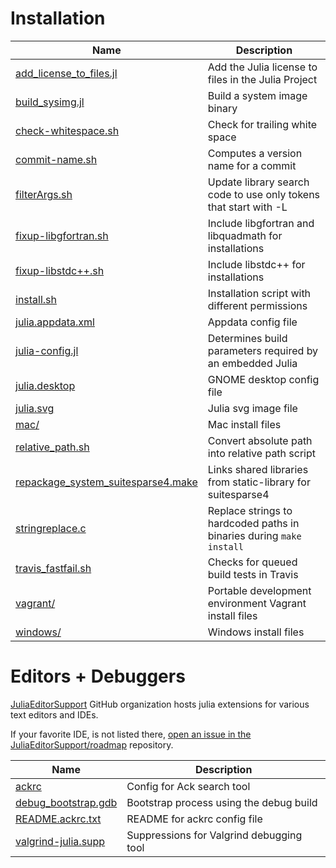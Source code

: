 Installation
=============================

| Name                           |  Description                                                |
|  ----------------------------  |  ---------------------------------------------------------  |
|[ add_license_to_files.jl ](https://github.com/JuliaLang/julia/blob/master/contrib/add_license_to_files.jl ) | Add the Julia license to files in the Julia Project |
|[ build_sysimg.jl ](https://github.com/JuliaLang/julia/blob/master/contrib/build_sysimg.jl) | Build a system image binary |
|[ check-whitespace.sh ](https://github.com/JuliaLang/julia/blob/master/contrib/check-whitespace.sh) | Check for trailing white space |
|[ commit-name.sh ](https://github.com/JuliaLang/julia/blob/master/contrib/commit-name.sh) | Computes a version name for a commit |
|[ filterArgs.sh ](https://github.com/JuliaLang/julia/blob/master/contrib/filterArgs.sh) | Update library search code to use only tokens that start with -L |
|[ fixup-libgfortran.sh ](https://github.com/JuliaLang/julia/blob/master/contrib/fixup-libgfortran.sh) | Include libgfortran  and libquadmath for installations |
|[ fixup-libstdc++.sh ](https://github.com/JuliaLang/julia/blob/master/contrib/fixup-libstdc++.sh) | Include libstdc++ for    installations |
|[ install.sh ](https://github.com/JuliaLang/julia/blob/master/contrib/install.sh) | Installation script with different permissions |
|[ julia.appdata.xml ](https://github.com/JuliaLang/julia/blob/master/contrib/julia.appdata.xml) | Appdata config file |
|[ julia-config.jl ](https://github.com/JuliaLang/julia/blob/master/contrib/julia-config.jl) | Determines build parameters required by an embedded Julia |
|[ julia.desktop ](https://github.com/JuliaLang/julia/blob/master/contrib/julia.desktop) | GNOME desktop config file |
|[ julia.svg ](https://github.com/JuliaLang/julia/blob/master/contrib/julia.svg) | Julia svg image file |
|[ mac/ ](https://github.com/JuliaLang/julia/blob/master/contrib/mac/) | Mac install files |
|[ relative_path.sh ](https://github.com/JuliaLang/julia/blob/master/contrib/relative_path.sh) | Convert absolute path into   relative path script |
|[ repackage_system_suitesparse4.make ](https://github.com/JuliaLang/julia/blob/master/contrib/repackage_system_suitesparse4.make) | Links shared    libraries from static-library for suitesparse4 |
|[ stringreplace.c ](https://github.com/JuliaLang/julia/blob/master/contrib/stringreplace.c) | Replace strings to hardcoded paths in binaries during `make install` |
|[ travis_fastfail.sh ](https://github.com/JuliaLang/julia/blob/master/contrib/travis_fastfail.sh ) |  Checks for queued build tests in Travis |
|[ vagrant/ ](https://github.com/JuliaLang/julia/blob/master/contrib/vagrant/) | Portable development environment Vagrant install files |
|[ windows/ ](https://github.com/JuliaLang/julia/blob/master/contrib/windows/) | Windows install files |

Editors  + Debuggers
=============================

[JuliaEditorSupport](https://github.com/JuliaEditorSupport) GitHub organization hosts julia extensions for various text editors and IDEs.

If your favorite IDE, is not listed there, [open an issue in the JuliaEditorSupport/roadmap](https://github.com/JuliaEditorSupport/roadmap/issues) repository.


| Name                           |  Description                                                |
| ------------------------------ | ----------------------------------------------------------- |
|[ ackrc ](https://github.com/JuliaLang/julia/blob/master/contrib/ackrc ) |  Config for Ack search tool |
|[ debug_bootstrap.gdb ](https://github.com/JuliaLang/julia/blob/master/contrib/debug_bootstrap.gdb) | Bootstrap process using the debug build |
|[ README.ackrc.txt ](https://github.com/JuliaLang/julia/blob/master/contrib/README.ackrc.txt) | README for ackrc  config file |
|[ valgrind-julia.supp ](https://github.com/JuliaLang/julia/blob/master/contrib/valgrind-julia.supp) | Suppressions  for Valgrind debugging tool |
